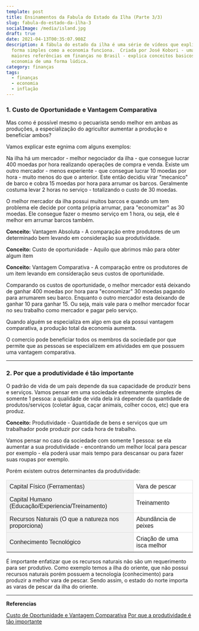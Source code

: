 ```yaml
---
template: post
title: Ensinamentos da Fabula do Estado da Ilha (Parte 3/3)
slug: fabula-do-estado-da-ilha-3
socialImage: /media/island.jpg
draft: true
date: 2021-04-13T00:35:07.908Z
description: A fábula do estado da ilha é uma série de vídeos que explica de
  forma simples como a economia funciona.  Criada por José Kobori - uma das
  maiores referências em finanças no Brasil - explica conceitos basicos da
  economia de uma forma lúdica.
category: finanças
tags:
  - finanças
  - economia
  - inflação
---
```

### 1. Custo de Oportunidade e Vantagem Comparativa

Mas como é possível mesmo o pecuarista sendo melhor em ambas as produções, a especialização do agricultor aumentar a produção e beneficiar ambos?

Vamos explicar este egnima com alguns exemplos:

Na ilha há um mercador - melhor negociador da ilha - que consegue lucrar 400 moedas por hora realizando operações de compra e venda. Existe um outro mercador - menos experiente - que consegue lucrar 10 moedas por hora - muito menos do que o anterior. Este então decidiu virar "mecanico" de barco e cobra 15 moedas por hora para arrumar os barcos. Geralmente costuma levar 2 horas no serviço - totalizando o custo de 30 moedas.

O melhor mercador da ilha possui muitos barcos e quando um tem problema ele decide por conta própria arrumar, para "economizar" as 30 moedas. Ele consegue fazer o mesmo serviço em 1 hora, ou seja, ele é melhor em arrumar barcos também.

**Conceito:** Vantagem Absoluta - A comparação entre produtores de um determinado bem levando em consideração sua produtividade.

**Conceito:** Custo de oportunidade - Aquilo que abrimos mão para obter algum item

**Conceito:** Vantagem Comparativa - A comparação entre os produtores de um item levando em consideração seus custos de oportunidade.


Comparando os custos de oportunidade, o melhor mercador está deixando de ganhar 400 moedas por hora para "economizar" 30 moedas pagando para arrumarem seu barco. Enquanto o outro mercador esta deixando de ganhar 10 para ganhar 15. Ou seja, mais vale para o melhor mercador focar no seu trabalho como mercador e pagar pelo serviço.

Quando alguém se especializa em algo em que ela possui vantagem comparativa, a produção total da economia aumenta.

O comercio pode beneficiar todos os membros da sociedade por que permite que as pessoas se especializem em atividades em que possuem uma vantagem comparativa.

----

### 2. Por que a produtividade é tão importante

O padrão de vida de um país depende da sua capacidade de produzir bens e serviços. Vamos pensar em uma sociedade extremamente simples de somente 1 pessoa: a qualidade de vida dela irá depender da quantidade de produtos/serviços (coletar água, caçar animais, colher cocos, etc) que era produz.

**Conceito:** Produtividade - Quantidade de bens e serviços que um trabalhador pode produzir por cada hora de trabalho.

Vamos pensar no caso da sociedade com somente 1 pessoa: se ela aumentar a sua produtividade - encontrando um melhor local para pescar por exemplo - ela poderá usar mais tempo para descansar ou para fazer suas roupas por exemplo.

Porém existem outros determinantes da produtividade:

<table style="font-family: Arial, Helvetica, sans-serif; border-collapse: collapse; width: 100%;">
  <tr>
    <td style="padding: 8px; background-color: #f2f2f2; border: 1px solid #ddd;" >Capital Físico (Ferramentas)</td>
    <td style="padding: 8px; background-color: #fff; border: 1px solid #ddd;" >Vara de pescar</td>
  </tr>

  <tr>
    <td style="padding: 8px; background-color: #f2f2f2; border: 1px solid #ddd;" >Capital Humano (Educação/Experiencia/Treinamento)</td>
    <td style="padding: 8px; background-color: #fff; border: 1px solid #ddd;" >Treinamento</td>
  </tr>

  <tr>
    <td style="padding: 8px; background-color: #f2f2f2; border: 1px solid #ddd;" >Recursos Naturais (O que a natureza nos proporciona)</td>
    <td style="padding: 8px; background-color: #fff; border: 1px solid #ddd;" >Abundância de peixes</td>
  </tr>

  <tr>
    <td style="padding: 8px; background-color: #f2f2f2; border: 1px solid #ddd;" >Conhecimento Tecnológico</td>
    <td style="padding: 8px; background-color: #fff; border: 1px solid #ddd;" >Criação de uma isca melhor</td>
  </tr>
<tr>

</tr>



</table>



É importante enfatizar que os recursos naturais não são um requerimento para ser produtivo. Como exemplo temos a ilha do oriente, que não possui recursos naturais porém possuem a tecnologia (conhecimento) para produzir a melhor vara de pescar. Sendo assim, o estado do norte importa as varas de pescar da ilha do oriente.



- - -

**Referencias**

[Custo de Oportunidade e Vantagem Comparativa](https://www.youtube.com/watch?v=wnE2xzpvo84&list=PLHIDz2SDupQdM6nRzEn1BiWecX82MkWgP&index=8&ab_channel=Jos%C3%A9Kobori)
[Por que a produtividade é tão importante](https://www.youtube.com/watch?v=eEapFxUmi7Q&ab_channel=Jos%C3%A9Kobori)